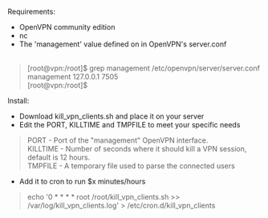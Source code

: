 Requirements: 

- OpenVPN community edition
- nc
- The 'management' value defined on in OpenVPN's server.conf <br /><br />
 
> [root@vpn:/root]$ grep management /etc/openvpn/server/server.conf<br />
> management 127.0.0.1 7505<br />
> [root@vpn:/root]$<br />

Install: 
- Download kill_vpn_clients.sh and place it on your server
- Edit the PORT, KILLTIME and TMPFILE to meet your specific needs<br />
>	PORT - Port of the "management" OpenVPN interface.<br />
>	KILLTIME - Number of seconds where it should kill a VPN session, default is 12 hours. <br />
>	TMPFILE - A temporary file used to parse the connected users<br />
- Add it to cron to run $x minutes/hours<br />
>	echo '0 * * * * root /root/kill_vpn_clients.sh >> /var/log/kill_vpn_clients.log' > /etc/cron.d/kill_vpn_clients
